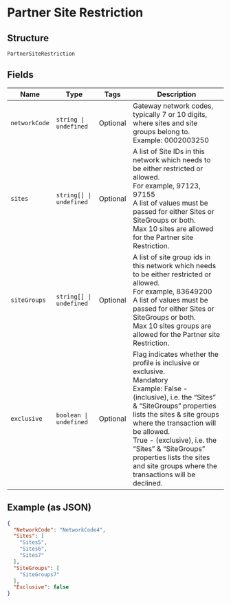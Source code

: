 
# Partner Site Restriction

## Structure

`PartnerSiteRestriction`

## Fields

| Name | Type | Tags | Description |
|  --- | --- | --- | --- |
| `networkCode` | `string \| undefined` | Optional | Gateway network codes, typically 7 or 10 digits, where sites and site groups belong to.<br>Example: 0002003250 |
| `sites` | `string[] \| undefined` | Optional | A list of Site IDs in this network which needs to be either restricted or allowed.<br>For example, 97123, 97155<br>A list of values must be passed for either Sites or SiteGroups or both.<br>Max 10 sites are allowed for the Partner site Restriction. |
| `siteGroups` | `string[] \| undefined` | Optional | A list of site group ids in this network which needs to be either restricted or allowed.<br>For example, 83649200<br>A list of values must be passed for either Sites or SiteGroups or both.<br>Max 10 sites groups are allowed for the Partner site Restriction. |
| `exclusive` | `boolean \| undefined` | Optional | Flag indicates whether the profile is inclusive or exclusive.<br>Mandatory<br>Example: False - (inclusive), i.e. the “Sites” & “SiteGroups” properties lists the sites & site groups where the transaction will be allowed.<br>True - (exclusive), i.e. the “Sites” & “SiteGroups” properties lists the sites and site groups where the transactions will be declined. |

## Example (as JSON)

```json
{
  "NetworkCode": "NetworkCode4",
  "Sites": [
    "Sites5",
    "Sites6",
    "Sites7"
  ],
  "SiteGroups": [
    "SiteGroups7"
  ],
  "Exclusive": false
}
```

